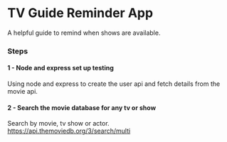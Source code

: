 # TV Guide Reminder App

A helpful guide to remind when shows are available.

### Steps

#### 1 - Node and express set up testing

Using node and express to create the user api and fetch details from the movie api.

#### 2 - Search the movie database for any tv or show

Search by movie, tv show or actor. <https://api.themoviedb.org/3/search/multi>
